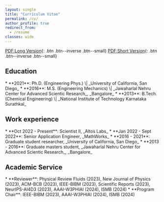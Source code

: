 ```yaml
---
layout: single
title: "Curriculum Vitae"
permalink: /cv/
author_profile: true
redirect_from:
  - /resume
classes: wide
---
```


[PDF:Long Version](https://drive.google.com/file/d/1s6ccny89q8tg4Hj5qP1Q1OtdMJnd4mTE/view?usp=sharing){: .btn .btn--inverse .btn--small}
[PDF:Short Version](https://drive.google.com/file/d/1PAn-iX0LTCsofbQeFbrlLfbrIOFKlpog/view?usp=sharing){: .btn .btn--inverse .btn--small}

<h2>Education</h2>
* **2021**: Ph.D. (Engineering Phys.) \| _University of California, San Diego_
* **2016**: M.S. (Engineering Mechanics) \| _Jawaharlal Nehru Center for Advanced Scientic Research_, _Bangalore_
* **2013**: B.Tech. (Chemical Engineering) \| _National Institute of Technology Karnataka Surathkal_

<h2>Work experience</h2>
* **Oct 2022 - Present**: Scientist II, _Altos Labs_
* **Jan 2022 - Sept 2022**: Senior Application Engineer, _MathWorks_
* **2016 - 2021**: Graduate student researcher,  _University of California, San Diego_
* **2013 - 2016**: Graduate masters student,  _Jawaharlal Nehru Center for Advanced Scientic Research_, _Bangalore_

<h2>Academic Service</h2>
* **Reviewer**: Physical Review Fluids (2023), New Journal of Physics (2023), ACM-BCB (2023), IEEE-BIBM (2023), Scientific Reports (2023), NeurIPS-AI4D3 (2023), AAAI-W3PHIAI (2024), ISMB (2024)
* **Program Chair**: IEEE-BIBM (2023), AAAI-W3PHIAI (2024), ISMB (2024)
